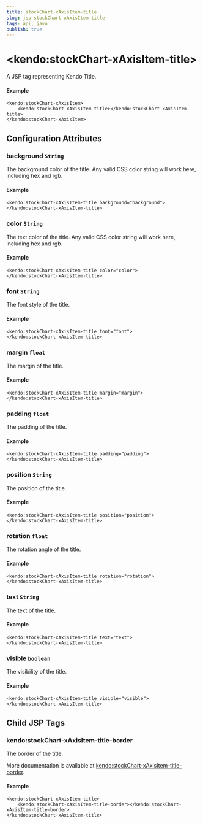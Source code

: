 ```yaml
---
title: stockChart-xAxisItem-title
slug: jsp-stockChart-xAxisItem-title
tags: api, java
publish: true
---
```


# \<kendo:stockChart-xAxisItem-title\>
A JSP tag representing Kendo Title.

#### Example
    <kendo:stockChart-xAxisItem>
        <kendo:stockChart-xAxisItem-title></kendo:stockChart-xAxisItem-title>
    </kendo:stockChart-xAxisItem>


## Configuration Attributes


### background `String`

The background color of the title. Any valid CSS color string will work here, including
hex and rgb.

#### Example
    <kendo:stockChart-xAxisItem-title background="background">
    </kendo:stockChart-xAxisItem-title>



### color `String`

The text color of the title. Any valid CSS color string will work here, including hex and rgb.

#### Example
    <kendo:stockChart-xAxisItem-title color="color">
    </kendo:stockChart-xAxisItem-title>



### font `String`

The font style of the title.

#### Example
    <kendo:stockChart-xAxisItem-title font="font">
    </kendo:stockChart-xAxisItem-title>



### margin `float`

The margin of the title.

#### Example
    <kendo:stockChart-xAxisItem-title margin="margin">
    </kendo:stockChart-xAxisItem-title>



### padding `float`

The padding of the title.

#### Example
    <kendo:stockChart-xAxisItem-title padding="padding">
    </kendo:stockChart-xAxisItem-title>



### position `String`

The position of the title.

#### Example
    <kendo:stockChart-xAxisItem-title position="position">
    </kendo:stockChart-xAxisItem-title>



### rotation `float`

The rotation angle of the title.

#### Example
    <kendo:stockChart-xAxisItem-title rotation="rotation">
    </kendo:stockChart-xAxisItem-title>



### text `String`

The text of the title.

#### Example
    <kendo:stockChart-xAxisItem-title text="text">
    </kendo:stockChart-xAxisItem-title>



### visible `boolean`

The visibility of the title.

#### Example
    <kendo:stockChart-xAxisItem-title visible="visible">
    </kendo:stockChart-xAxisItem-title>



## Child JSP Tags

### kendo:stockChart-xAxisItem-title-border

The border of the title.

More documentation is available at [kendo:stockChart-xAxisItem-title-border](/api/wrappers/jsp/stockchart/xaxisitem-title-border).

#### Example

    <kendo:stockChart-xAxisItem-title>
        <kendo:stockChart-xAxisItem-title-border></kendo:stockChart-xAxisItem-title-border>
    </kendo:stockChart-xAxisItem-title>
 
